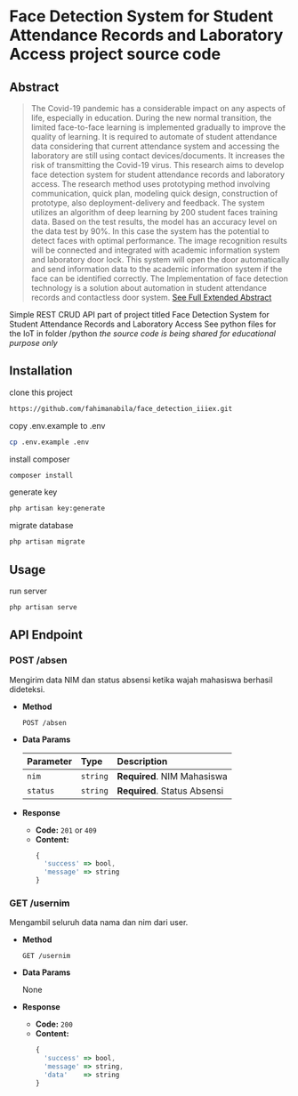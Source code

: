 # Face Detection System for Student Attendance Records and Laboratory Access project source code

## Abstract 
> The Covid-19 pandemic has a considerable impact on any aspects of life, especially in education. During the new normal transition, the limited face-to-face learning is implemented gradually to improve the quality of learning. It is required to automate of student attendance data considering that current attendance system and accessing the laboratory are still using contact devices/documents. It increases the risk of transmitting the Covid-19 virus. This research aims to develop face detection system for student attendance records and laboratory access. The research method uses prototyping method involving communication, quick plan, modeling quick design, construction of prototype, also deployment-delivery and feedback. The system utilizes an algorithm of deep learning by 200 student faces training data. Based on the test results, the model has an accuracy level on the data test by 90%. In this case the system has the potential to detect faces with optimal performance. The image recognition results will be connected and integrated with academic information system and laboratory door lock. This system will open the door automatically and send information data to the academic information system if the face can be identified correctly. The Implementation of face detection technology is a solution about automation in student attendance records and contactless door system. 
[See Full Extended Abstract](https://drive.google.com/file/d/1iir-QRB2c7h54ubkds0G89aTVKVf4ese/view?usp=share_link)

Simple REST CRUD API part of project titled Face Detection System for Student Attendance Records and Laboratory Access
See python files for the IoT in folder /python *the source code is being shared for educational purpose only*

## Installation

clone this project

```bash
https://github.com/fahimanabila/face_detection_iiiex.git
```
copy .env.example to .env

```bash
cp .env.example .env
```

install composer

```bash
composer install
```

generate key

```bash
php artisan key:generate
```

migrate database

```bash
php artisan migrate
```

## Usage

run server

```bash
php artisan serve
```

## API Endpoint

### POST /absen
  Mengirim data NIM dan status absensi ketika wajah mahasiswa berhasil dideteksi.

* **Method**

  ```http
  POST /absen
  ```

* **Data Params**

  | Parameter | Type | Description |
  | :--- | :--- | :--- |
  | `nim` | `string` | **Required**. NIM Mahasiswa |
  | `status` | `string` | **Required**. Status Absensi |

* **Response**
  * **Code:** `201` or `409`
  * **Content:**
    ```javascript
    {
      'success' => bool,
      'message' => string
    }
    ```

### GET /usernim
  Mengambil seluruh data nama dan nim dari user.

* **Method**

  ```http
  GET /usernim
  ```

* **Data Params**

  None

* **Response**
  * **Code:** `200`
  * **Content:**
    ```javascript
    {
      'success' => bool,
      'message' => string,
      'data'    => string
    }
    ```

